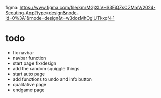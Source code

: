 figma: https://www.figma.com/file/kmrMGjXLVHS3EiQZsC2MmV/2024-Scouting-App?type=design&node-id=0%3A1&mode=design&t=w3dozMhOglUTkxqN-1

# todo
* fix navbar
* navbar function
* start page fix/design
* add the random squiggle things
* start auto page
* add functions to undo and info button
* qualitative page
* endgame page